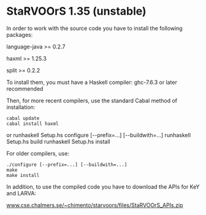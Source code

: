 # StaRVOOrS 1.35 (unstable)

In order to work with the source code you have to install the following packages:

 language-java >= 0.2.7
 
 haxml >= 1.25.3 

 split >= 0.2.2


To install them, you must have a Haskell compiler: ghc-7.6.3 or later recommended

Then, for more recent compilers, use the standard Cabal method of installation:

    cabal update
    cabal install haxml

or
    runhaskell Setup.hs configure [--prefix=...] [--buildwith=...]
    runhaskell Setup.hs build
    runhaskell Setup.hs install

For older compilers, use:

    ./configure [--prefix=...] [--buildwith=...]
    make
    make install

In addition, to use the compiled code you have to download the APIs for KeY and LARVA:

www.cse.chalmers.se/~chimento/starvoors/files/StaRVOOrS_APIs.zip
